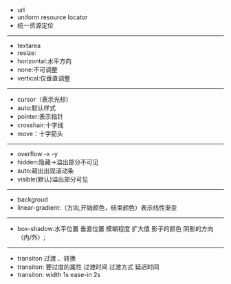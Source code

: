 - url
- uniform resource locator
- 统一资源定位
----
- textarea
- resize:
- horizontal:水平方向
- none:不可调整
- vertical:仅垂直调整
---
- cursor（表示光标）
- auto:默认样式
- pointer:表示指针
- crosshair:十字线
- move：十字箭头
---
- overflow -x  -y
- hidden:隐藏->溢出部分不可见
- auto:超出出现滚动条
- visible(默认)溢出部分可见

---
- backgroud
- linear-gradient:（方向,开始颜色，结束颜色）表示线性渐变
  
---
- box-shadow:水平位置 垂直位置 模糊程度 扩大值 影子的颜色 阴影的方向（内/外）;
  
---
- transiton 过渡 、转换
- transiton: 要过度的属性 过渡时间 过渡方式 延迟时间
- transiton: width 1s  ease-in 2s